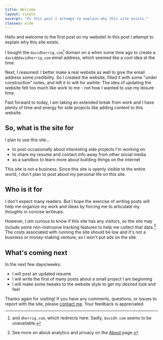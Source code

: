 ```yaml
---
title: Welcome
layout: single
excerpt: "In this post I attempt to explain why this site exists."
classes: wide
---
```


Hello and welcome to the first post on my website! In this post I attempt to explain why this site exists.

I bought the `davidherrig.com`[^1] domain on a whim some time ago to create a `david@davidherrig.com` email address, which seemed like a cool idea at the time.

Next, I reasoned: I better make a real website as well to give the email address some credibility. So I created the website, filled it with some "under construction" notes, and left it to wilt for awhile. The idea of updating the website felt too much like work to me - not how I wanted to use my leisure time.

Fast forward to today, I am taking an extended break from work and I have plenty of time and energy for side projects like adding content to this website.

## So, what is the site for

I plan to use this site...
* to post occasionally about interesting side projects I'm working on
* to share my resume and contact info away from other social media
* as a sandbox to learn more about building things on the internet

This site is not a business. Since this site is openly visible to the entire world, I don't plan to post about my personal life on this site. 

## Who is it for

I don't expect many readers. But I hope the exercise of writing posts will help me organize my work and ideas by forcing me to articulate my thoughts in concise writeups.

However, I *am* curious to know if this site has any visitors, so the site may include some non-instrusive tracking features to help me collect that data.[^2] The costs associated with running the site should be low and it's not a business or money-making venture, so I won't put ads on the site. 

[^1]: and `dherrig.com`, which redirects here. Sadly, `davidh.com` seems to be unavailable.
[^2]: See more on about analytics and privacy on the [About](/about/) page.

## What's coming next

In the next few days/weeks:
* I will post an updated resume
* I will write the first of many posts about a small project I am beginning
* I will make some tweaks to the website style to get my desired look and feel

Thanks again for visiting! If you have any comments, questions, or issues to report with the site, please [contact me](/contact/). Your feedback is appreciated.
